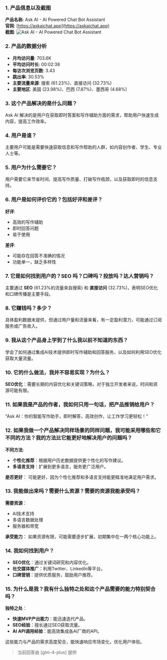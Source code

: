 ### 1. 产品信息以及截图

**产品名称**: Ask AI - AI Powered Chat Bot Assistant  
**官网**: [https://askaichat.app](https://askaichat.app)  
**截图**: ![Ask AI - AI Powered Chat Bot Assistant](https://cdn-images.toolify.ai/170350456824679175.jpg)

### 2. 产品的数据分析

- **月均访问量**: 703.6K
- **平均访问时长**: 00:02:38
- **每访次浏览页数**: 3.43
- **跳出率**: 30.53%
- **主要流量来源**: 搜索 (61.23%)、直接访问 (32.73%)
- **主要地区**: 美国 (23.98%)、巴西 (7.87%)、墨西哥 (4.68%)

### 3. 这个产品解决的是什么问题？

Ask AI 解决的是用户在获取即时答案和写作辅助方面的需求，帮助用户快速生成内容，提高工作效率。

### 4. 用户是谁？

主要用户可能是需要快速获取信息和写作帮助的人群，如内容创作者、学生、专业人士等。

### 5. 用户为什么需要它？

用户需要它来节省时间、提高写作质量、打破写作瓶颈，以及获取即时的信息支持。

### 6. 用户是如何评价它的？包括好评和差评？

**好评**:
- 高效的写作辅助
- 即时回答问题
- 易于使用

**差评**:
- 可能存在回答不准确的情况
- 功能单一，缺乏多样性

### 7. 它是如何找到用户的？SEO 吗？口碑吗？投放吗？达人营销吗？

主要通过 **SEO** (61.23%的流量来自搜索) 和 **直接访问** (32.73%)，表明SEO优化和口碑传播是主要手段。

### 8. 它赚钱吗？多少？

具体盈利数据未提供，但通过用户量和流量来看，有一定盈利潜力，可能通过订阅服务或广告收入。

### 9. 我从这个产品身上学到了什么我以前不知道的东西？

学会了如何通过集成AI技术提供即时写作辅助和回答服务，以及如何利用SEO优化获取大量流量。

### 10. 它的什么做法，我并不容易实现？为什么？

**SEO优化**：需要长期的内容优化和关键词策略，对于独立开发者来说，时间和资源可能有限。

### 11. 如果我是产品的作者，我如何只用一句话，把产品推销给用户？

"Ask AI：你的智能写作助手，即时解答，高效创作，让工作学习更轻松！"

### 12. 如果我做一个产品解决同样场景的同样问题，我可能采用哪些和它不同的方法？我的方法比它能更好地解决用户的问题吗？

**不同方法**:
- **个性化推荐**：根据用户历史数据提供更个性化的写作建议。
- **多语言支持**：扩展到更多语言，服务更广泛用户。

**是否更好**：
可能更好，因为个性化推荐和多语言支持能更精准地满足用户需求。

### 13. 我能做出来吗？需要什么资源？需要的资源我能承受吗？

**需要资源**：
- AI技术支持
- 多语言数据处理
- 服务器和带宽

**承受能力**：
如果资源有限，可能需要逐步扩展，初期集中在一两个核心功能上。

### 14. 我如何找到用户？

- **SEO优化**：通过关键词研究和内容优化。
- **社交媒体推广**：利用Twitter、LinkedIn等平台。
- **口碑营销**：提供优质服务，鼓励用户推荐。

### 15. 为什么是我？我有什么独特之处和这个产品需要的能力特别契合吗？

**独特之处**：
- **快速MVP产出能力**：能迅速迭代产品。
- **SEO经验**：擅长通过SEO获取流量。
- **AI API调用经验**：能高效集成各AI厂商的API。

这些能力与产品的需求高度契合，能快速响应市场变化，优化用户体验。

> 当前回答由 [glm-4-plus] 提供